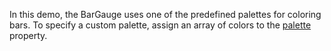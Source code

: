 In this demo, the BarGauge uses one of the predefined palettes for coloring bars. To specify a custom palette, assign an array of colors to the [palette](/Documentation/ApiReference/UI_Components/dxBarGauge/Configuration/#palette) property.